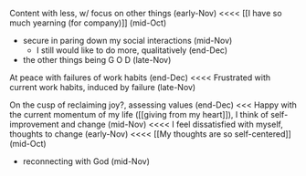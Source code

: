 

Content with less, w/ focus on other things (early-Nov) <<<< [[I have so much yearning (for company)]] (mid-Oct)
- secure in paring down my social interactions (mid-Nov)
	- I still would like to do more, qualitatively (end-Dec)
- the other things being G O D (late-Nov)

At peace with failures of work habits (end-Dec) <<<< Frustrated with current work habits, induced by failure (late-Nov)

On the cusp of reclaiming joy?, assessing values (end-Dec) <<< Happy with the current momentum of my life ([[giving from my heart]]), I think of self-improvement and change (mid-Nov) <<<< I feel dissatisfied with myself, thoughts to change (early-Nov) <<<< [[My thoughts are so self-centered]] (mid-Oct)
- reconnecting with God (mid-Nov)
